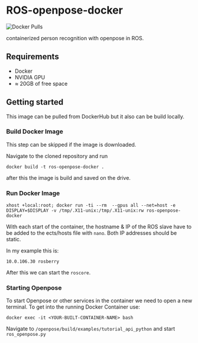 # ROS-openpose-docker
![Docker Pulls](https://img.shields.io/docker/pulls/hermanndererdmann/ros-openpose-docker)

containerized person recognition with openpose in ROS.

## Requirements
- Docker
- NVIDIA GPU
- ≈ 20GB of free space

## Getting started
This image can be pulled from DockerHub but it also can be build locally.
### Build Docker Image
This step can be skipped if the image is downloaded.

Navigate to the cloned repository and run

```
docker build -t ros-openpose-docker .
```
after this the image is build and saved on the drive.

### Run Docker Image
```
xhost +local:root; docker run -ti --rm  --gpus all --net=host -e DISPLAY=$DISPLAY -v /tmp/.X11-unix:/tmp/.X11-unix:rw ros-openpose-docker
```

With each start of the container, the hostname & IP of the ROS slave have to be added to the ects/hosts file with `nano`. Both IP addresses should be static.

In my example this is:
```
10.0.106.30 rosberry
```
After this we can start the `roscore`.


### Starting Openpose
To start Openpose or other services in the container we need to open a new terminal. To get into the running Docker Container use:
```
docker exec -it <YOUR-BUILT-CONTAINER-NAME> bash
```

Navigate to `/openpose/build/examples/tutorial_api_python` and start `ros_openpose.py`



